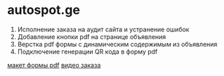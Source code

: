 # autospot.ge
1) Исполнение заказа на аудит сайта и устранение ошибок
2) Добавление кнопки pdf на странице объявления
3) Верстка pdf формы с динамическим содержимым из объявления
4) Подключение генерации QR кода в форму pdf

[макет формы pdf](https://www.figma.com/file/wHm60lp8LaN1OhzYnKkdrG/Untitled?type=design&node-id=0%3A1&mode=dev)
[видео заказа](https://rutube.ru/video/c690d7c20020446150f5e9d28ce7ae4c/)
